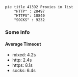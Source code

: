 
```mermaid
pie title 41392 Proxies in list
    "HTTP" : 28497
    "HTTPS": 10840
    "SOCKS" : 9232
```

### Some Info
#### Average Timeout

- mixed: 4.2s
- http: 2.4s
- https: 8.1s
- socks: 6.4s